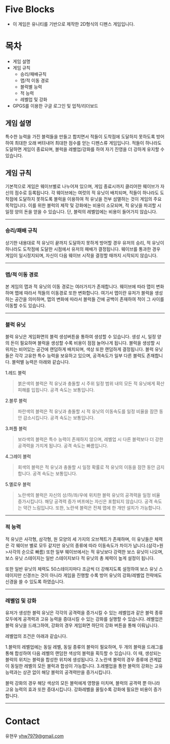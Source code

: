 # Five Blocks
- 이 게임은 유니티를 기반으로 제작한 2D형식의 디펜스 게임입니다.

# 목차
- 게임 설명
- 게임 규칙
  + 승리/패배규칙
  + 맵/적 이동 경로
  + 블럭별 능력
  + 적 능력
  + 레벨업 및 강화
- GPGS를 이용한 구글 로그인 및 업적/리더보드

## 게임 설명
특수한 능력을 가진 블럭들을 만들고 합치면서 적들이 도착점에 도달하지 못하도록 방어하여 최대한 오래 버텨내어 최대한 점수를 얻는 디펜스류 게임입니다. 적들이 하나라도 도달하면 게임이 종료되며, 블럭을 레벨업/강화를 하여 자기 진영을 더 강하게 유지할 수 있습니다.

## 게임 규칙
기본적으로 게임은 웨이브별로 나누어져 있으며, 게임 종료시까지 클리어한 웨이브가 자신의 점수로 등록됩니다. 각 웨이브에는 여럿의 적 유닛이 배치되며, 적들이 하나라도 도착점에 도달하지 못하도록 블럭을 이용하여 적 유닛을 전부 섬멸하는 것이 게임의 주요 목적입니다. 이를 위한 블럭의 제작 및 강화에는 비용이 소모되며, 적 유닛을 파괴할 시 일정 양의 돈을 얻을 수 있습니다. 단, 블럭의 레벨업에는 비용이 들어가지 않습니다.

* * *

### 승리/패배 규칙
상기한 내용대로 적 유닛이 끝까지 도달하지 못하게 방어할 경우 유저의 승리, 적 유닛이 하나라도 도착점에 도달한 시점에서 유저의 패배가 결정됩니다. 웨이브를 통과한 경우 게임이 일시정지되며, 자신이 다음 웨이브 시작을 결정할 때까지 시작되지 않습니다.

* * *

### 맵/적 이동 경로
본 게임의 맵과 적 유닛의 이동 경로는 여러가지가 존재합니다. 웨이브에 따라 맵이 변화하며 맵에 따라서 적들의 이동경로 또한 변화합니다. 여기서 맵이란 유저가 블럭을 생성하는 공간을 의미하며, 맵의 변화에 따라서 블럭들 간에 공백이 존재하여 적이 그 사이를 이동할 수도 있습니다.

* * *

### 블럭 유닛
블럭 유닛은 게임화면의 블럭 생성버튼을 통하여 생성할 수 있습니다. 생성 시, 일정 양의 돈이 필요하며 블럭을 생성할 수록 비용이 점점 늘어나게 됩니다. 블럭을 생성할 시 위치는 비어있는 공간에 랜덤하게 배치되며, 색상 또한 랜덤하게 결정됩니다. 블럭 유닛들은 각각 고유한 특수 능력을 보유하고 있으며, 공격속도가 일부 다른 블럭도 존재합니다. 블럭별 능력은 아래와 같습니다.

1.레드 블럭
>붉은색의 블럭은 적 유닛과 충돌할 시 주위 일정 범위 내의 모든 적 유닛에게 확산 피해를 입힙니다. 공격 속도는 보통입니다.

2.블루 블럭
>파란색의 블럭은 적 유닛과 충돌할 시 적 유닛의 이동속도를 일정 비율을 잠깐 동안 감소시킵니다. 공격 속도는 보통입니다.

3.퍼플 블럭
>보라색의 블럭은 특수 능력이 존재하지 않으며, 레벨업 시 다른 블럭보다 더 강한 공격력을 가지게 됩니다. 공격 속도는 빠름입니다.

4.그레이 블럭
> 회색의 블럭은 적 유닛과 충돌할 시 일정 확률로 적 유닛의 이동을 잠깐 동안 금지합니다. 공격 속도는 보통입니다.

5.옐로우 블럭
> 노란색의 블럭은 자신의 상/하/좌/우에 위치한 블럭 유닛의 공격력을 일정 비율 증가시킵니다. 해당 공격력 증가 버프에는 자신은 포함되지 않습니다. 공격 속도는 약간 느림입니다. 또한, 노란색 블럭은 전체 맵에 한 개만 설치가 가능합니다.

* * *

### 적 능력
적 유닛은 사각형, 삼각형, 원 모양의 세 가지의 오브젝트가 존재하며, 이 유닛들은 체력은 각 웨이브 별로 모두 같지만 유닛의 종류에 따라 이동속도가 차이가 납니다.(삼각>원>사각의 순으로 빠름) 또한 일부 웨이브에서는 적 유닛보다 강력한 보스 유닛이 나오며, 보스 유닛 스테이지는 일반 스테이지보다 적 유닛의 총 체력이 높게 설정이 됩니다.

또한 일반 유닛의 체력도 50스테이지마다 조금씩 더 강해지도록 설정하여 보스 유닛 스테이지만 신경쓰는 것이 아니라 게임을 진행할 수록 방어 유닛의 강화/레벨업 전략에도 신경을 쓸 수 있도록 하였습니다.

* * *

### 레벨업 및 강화
유저가 생성한 블럭 유닛은 각각의 공격력을 증가시킬 수 있는 레벨업과 같은 블럭 종류 모두에게 공격력과 고유 능력을 증대시킬 수 있는 강화를 실행할 수 있습니다. 레벨업은 블럭 유닛을 드래그하여, 강화의 경우 게임화면 하단의 강화 버튼을 통해 이뤄닙니다.

레벨업의 조건은 아래과 같습니다.

1.블럭의 레벨업에는 동일 레벨, 동일 종류의 블럭이 필요하며, 두 개의 블럭을 드래그를 통해 합성하여 다음 레벨의 랜덤한 색상의 블럭을 획득할 수 있습니다. 이 때, 생성되는 블럭의 위치는 블럭을 합성한 위치에 생성됩니다.
2.노란색 블럭의 경우 종류에 관계없이 동일한 레벨의 모든 블럭과 합성이 가능합니다.
3.레벨업을 통한 블럭의 강화는 고유 능력과는 상관 없이 해당 블럭의 공격력만을 증가시킵니다.

블럭 강화의 경우 해당 색상의 모든 블럭에게 영향을 미치며, 블럭의 공격력 뿐 아니라 고유 능력의 효과 또한 증대시킵니다. 강화레벨을 올릴수록 강화에 필요한 비용이 증가합니다.


* * *

# Contact
유현우 yhw7979@gmail.com
